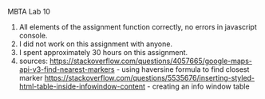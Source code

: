 MBTA Lab 10
1. All elements of the assignment function correctly, no errors in javascript console. 
2. I did not work on this assignment with anyone. 
3. I spent approximately 30 hours on this assignment. 
4. sources: 
https://stackoverflow.com/questions/4057665/google-maps-api-v3-find-nearest-markers - using haversine formula to find closest marker 
https://stackoverflow.com/questions/5535676/inserting-styled-html-table-inside-infowindow-content - creating an info window table 